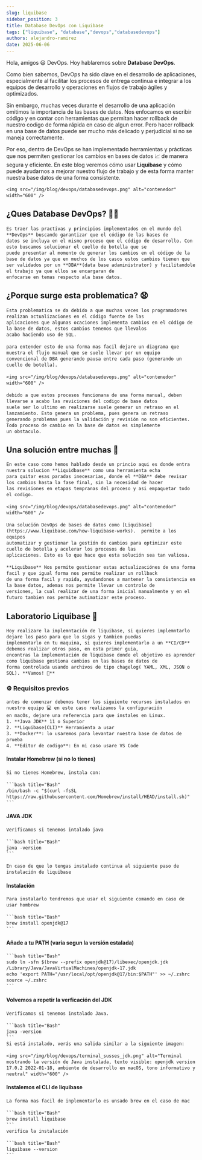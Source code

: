 ```yaml
---
slug: liquibase
sidebar_position: 3
title: Database DevOps con Liquibase 
tags: ["liquibase", "database","devops","databasedevops"]
authors: alejandro-ramirez
date: 2025-06-06
---
```


<!-- truncate -->

Hola, amigos 😃 DevOps. Hoy hablaremos sobre **Database DevOps**.

Como bien sabemos, DevOps ha sido clave en el desarrollo de aplicaciones, especialmente al facilitar los procesos de entrega
continua e integrar a los equipos de desarrollo y operaciones en flujos de trabajo ágiles y optimizados.

Sin embargo, muchas veces durante el desarrollo de una aplicación omitimos la importancia de las bases de datos. Nos enfocamos en
escribir código y en contar con herramientas que permitan hacer rollback de nuestro codigo de forma rápida en caso de algun error.
Pero hacer rollback en una base de datos puede ser mucho más delicado y perjudicial si no se maneja correctamente.

Por eso, dentro de DevOps se han implementado herramientas y prácticas que nos permiten gestionar los cambios en bases de datos 📈
de manera segura y eficiente. En este blog veremos cómo usar **Liquibase** y cómo puede ayudarnos a mejorar nuestro flujo de
trabajo y de esta forma manter nuestra base datos de una forma consistente.

    <img src="/img/blog/devops/databasedevops.png" alt="contenedor" width="600" />

## ¿Ques Database DevOps? 👨‍💻

    Es traer las practivas y principios implementados en el mundo del **DevOps** buscando garantizar que el código de las bases de
    datos se incluya en el mismo proceso que el código de desarrollo. Con esto buscamos solucionar el cuello de botella que se 
    puede presentar al momento de generar los cambios en el código de la base de datos ya que en muchos de los casos estos cambios tienen que ser validados por un **DBA**(data base adaministrator) y facilitandole el trabajo ya que ellos se encargaran de 
    enfocarse en temas respecto ala base datos.

## ¿Porque surge esta problematica? 😧

    Esta problematica se da debido a que muchas veces los programadores realizan actualizaciones en el código fuente de las
    aplicaciones que algunas ocaciones implementa cambios en el código de la base de datos, estos cambios tenemos que llevalos 
    acabo haciendo uso de SQL.

    para entender esto de una forma mas facil dejare un diagrama que muestra el flujo manual que se suele llevar por un equipo
    convencional de DBA generando pausa entre cada paso (generando un cuello de botella).
    
    <img src="/img/blog/devops/databasedevops.png" alt="contenedor" width="600" />

    debido a que estos procesos funcionana de una forma manual, deben llevarse a acabo las reviciones del codigo de base datos
    suele ser lo ultimo en realizarse suele generar un retraso en el lanzamiento. Esto genera un problema, pues genera un retraso
    generando problemas pues la validación y revisión no son eficientes. Todo proceso de cambio en la base de datos es simplemente
    un obstaculo.

## Una solución entre muchas 🔧

    En este caso como hemos hablado desde un princio aqui es donde entra nuestra solucion **Liquidbase** como una herramienta echa
    para quitar esas paradas inecesarias, donde el **DBA** debe revisar los cambios hasta la fase final, sin la necesidad de hacer
    las revisiones en etapas tempranas del proceso y asi empaquetar todo el codigo.

    <img src="/img/blog/devops/databasedevops.png" alt="contenedor" width="600" />

    Una solución DevOps de bases de datos como [Liquibase](https://www.liquibase.com/how-liquibase-works).  permite a los equipos 
    automatizar y gestionar la gestión de cambios para optimizar este cuello de botella y acelerar los procesos de las 
    aplicaciones. Esto es lo que hace que esta solución sea tan valiosa.

    **Liquibase** Nos permite gestionar estas actualizaciónes de una forma facil y que igual forma nos permite realizar un rollback
    de una forma facil y rapida, ayudandonos a mantener la consistencia en la base datos, ademas nos permite llevar un controlo de
    versiones, la cual realizar de una forma inicial manualmente y en el futuro tambien nos permite autimatizar este proceso.

## Laboratorio Liquibase 🧪

    Hoy realizare la implemntación de liquibase, si quieres implemntarlo dejare los paso para que lo sigas y tambien puedas
    implementarlo en tu maquina, si quieres implementarlo a un **CI/CD** debemos realizar otros paso, en esta primer guia,
    encontras la implementación de liquibase donde el objetivo es aprender como liquibase gestiona cambios en las bases de datos de
    forma controlada usando archivos de tipo chagelog( YAML, XML, JSON o SQL). **Vamos! 🥳**

### ⚙️ Requisitos previos

    antes de comenzar debemos tener los siguiente recursos instalados en nuestro equipo 💻 en este caso realizamos la configuración
    en macOs, dejare una referencia para que instales en Linux.
    1. **Java JDK** 11 o Superior
    2. **Liquibase(CLI)** Herramienta a usar
    3. **Docker**: lo usaremos para levantar nuestra base de datos de prueba
    4. **Editor de codigo**: En mi caso usare VS Code

#### Instalar Homebrew (si no lo tienes)

    Si no tienes Homebrew, instala con:

    ```bash title="Bash"
    /bin/bash -c "$(curl -fsSL https://raw.githubusercontent.com/Homebrew/install/HEAD/install.sh)"
    ```

#### JAVA JDK

    Verificamos si tenemos intalado java 

    ```bash title="Bash"
    java -version
    ```

    En caso de que lo tengas instalado continua al siguiente paso de instalación de liquibase

#### Instalación

    Para instalarlo tendremos que usar el siguiente comando en caso de usar hombrew

    ```bash title="Bash"
    brew install openjdk@17
    ```

#### Añade a tu PATH (varia segun la versión estalada)

    ```bash title="Bash"
    sudo ln -sfn $(brew --prefix openjdk@17)/libexec/openjdk.jdk /Library/Java/JavaVirtualMachines/openjdk-17.jdk
    echo 'export PATH="/usr/local/opt/openjdk@17/bin:$PATH"' >> ~/.zshrc
    source ~/.zshrc
    ```

#### Volvemos a repetir la verficación del JDK

    Verificamos si tenemos instalado Java.

    ```bash title="Bash"
    java -version
    ```
    Si está instalado, verás una salida similar a la siguiente imagen:

    <img src="/img/blog/devops/terminal_susses_jdk.png" alt="Terminal mostrando la versión de Java instalada, texto visible: openjdk version 17.0.2 2022-01-18, ambiente de desarrollo en macOS, tono informativo y neutral" width="600" />

#### Instalemos el CLI de liquibase

    La forma mas facil de inplementarlo es unsado brew en el caso de mac

    ```bash title="Bash"
    brew install liquibase
    ```
    verifica la instalación 

    ```bash title="Bash"
    liquibase --version
    ```
